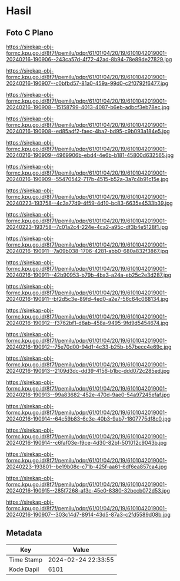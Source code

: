 # Hasil

## Foto C Plano

https://sirekap-obj-formc.kpu.go.id/8f7f/pemilu/pdpr/61/01/04/20/19/6101042019001-20240216-190906--243ca57d-4f72-42ad-8b94-78e89de27829.jpg

https://sirekap-obj-formc.kpu.go.id/8f7f/pemilu/pdpr/61/01/04/20/19/6101042019001-20240216-190907--c0bfbd57-81a0-459a-99d0-c2f0792f6477.jpg

https://sirekap-obj-formc.kpu.go.id/8f7f/pemilu/pdpr/61/01/04/20/19/6101042019001-20240216-190908--15158799-4013-4087-b6eb-adbcf3eb78ec.jpg

https://sirekap-obj-formc.kpu.go.id/8f7f/pemilu/pdpr/61/01/04/20/19/6101042019001-20240216-190908--ed85adf2-faec-4ba2-bd95-c9b093a184e5.jpg

https://sirekap-obj-formc.kpu.go.id/8f7f/pemilu/pdpr/61/01/04/20/19/6101042019001-20240216-190909--4969906b-ebd4-4e6b-b181-45800d632565.jpg

https://sirekap-obj-formc.kpu.go.id/8f7f/pemilu/pdpr/61/01/04/20/19/6101042019001-20240216-190909--55470542-717b-4515-b52a-3a7c4b91c15e.jpg

https://sirekap-obj-formc.kpu.go.id/8f7f/pemilu/pdpr/61/01/04/20/19/6101042019001-20240223-193758--4c3a77d9-4f59-4d10-bc83-6635e4533b39.jpg

https://sirekap-obj-formc.kpu.go.id/8f7f/pemilu/pdpr/61/01/04/20/19/6101042019001-20240223-193758--7c01a2c4-224e-4ca2-a95c-df3b4e5128f1.jpg

https://sirekap-obj-formc.kpu.go.id/8f7f/pemilu/pdpr/61/01/04/20/19/6101042019001-20240216-190911--7a09b038-1706-4281-abb0-680a832f3867.jpg

https://sirekap-obj-formc.kpu.go.id/8f7f/pemilu/pdpr/61/01/04/20/19/6101042019001-20240216-190911--42b90953-b79b-4ba3-a24a-eb25c2e3d287.jpg

https://sirekap-obj-formc.kpu.go.id/8f7f/pemilu/pdpr/61/01/04/20/19/6101042019001-20240216-190911--bf2d5c3e-89fd-4ed0-a2e7-56c64c068134.jpg

https://sirekap-obj-formc.kpu.go.id/8f7f/pemilu/pdpr/61/01/04/20/19/6101042019001-20240216-190912--f3762bf1-d8ab-458a-9495-9fd9d5454674.jpg

https://sirekap-obj-formc.kpu.go.id/8f7f/pemilu/pdpr/61/01/04/20/19/6101042019001-20240216-190912--75e70d00-94d1-4c33-b25b-b57becc4e69c.jpg

https://sirekap-obj-formc.kpu.go.id/8f7f/pemilu/pdpr/61/01/04/20/19/6101042019001-20240216-190913--2109d3dc-dd39-4156-b1bc-ddd072c285ed.jpg

https://sirekap-obj-formc.kpu.go.id/8f7f/pemilu/pdpr/61/01/04/20/19/6101042019001-20240216-190913--99a83682-452e-470d-9ae0-54a97245efaf.jpg

https://sirekap-obj-formc.kpu.go.id/8f7f/pemilu/pdpr/61/01/04/20/19/6101042019001-20240216-190914--64c59b83-6c3e-40b3-9ab7-1807775df8c0.jpg

https://sirekap-obj-formc.kpu.go.id/8f7f/pemilu/pdpr/61/01/04/20/19/6101042019001-20240216-190914--c6faf03e-f9ce-4d30-82bf-501012c9043b.jpg

https://sirekap-obj-formc.kpu.go.id/8f7f/pemilu/pdpr/61/01/04/20/19/6101042019001-20240223-193801--be19b08c-c71b-425f-aa61-6df6ea857ca4.jpg

https://sirekap-obj-formc.kpu.go.id/8f7f/pemilu/pdpr/61/01/04/20/19/6101042019001-20240216-190915--285f7268-af3c-45e0-8380-32bccb072d53.jpg

https://sirekap-obj-formc.kpu.go.id/8f7f/pemilu/pdpr/61/01/04/20/19/6101042019001-20240216-190907--303c14d7-8914-43d5-87a3-c2fd5589d08b.jpg


## Metadata

| Key        | Value               |
| ---------- | ------------------- |
| Time Stamp | 2024-02-24 22:33:55 |
| Kode Dapil | 6101                |



